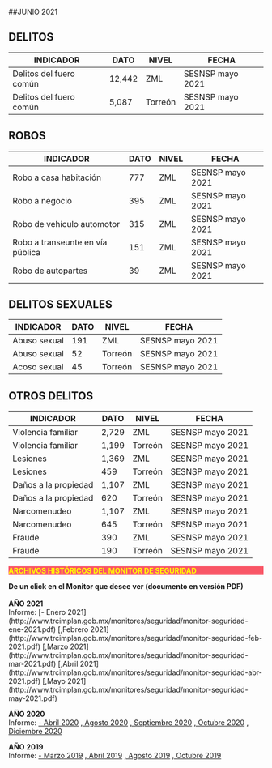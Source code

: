
##JUNIO 2021

## DELITOS
| INDICADOR                     | DATO      | NIVEL     | FECHA                 |
|-------------------------------|-----------|-----------|-----------------------|
| Delitos del fuero común       |12,442     | ZML       | SESNSP mayo 2021      |
| Delitos del fuero común       |5,087      | Torreón   | SESNSP mayo 2021      |

## ROBOS
| INDICADOR                         | DATO   | NIVEL     | FECHA                 |
|-----------------------------------|--------|-----------|-----------------------|
| Robo a casa habitación            |777     | ZML       | SESNSP mayo 2021      |
| Robo a negocio                    |395     | ZML       | SESNSP mayo 2021      |
| Robo de vehículo automotor        |315     | ZML       | SESNSP mayo 2021      |
| Robo a transeunte en vía pública  |151     | ZML       | SESNSP mayo 2021      |
| Robo de autopartes                |39      | ZML       | SESNSP mayo 2021      |

## DELITOS SEXUALES
| INDICADOR                     | DATO  | NIVEL     | FECHA                 |
|-------------------------------|-------|-----------|-----------------------|
| Abuso sexual                  |191    | ZML       |  SESNSP mayo 2021     |
| Abuso sexual                  |52     | Torreón   |  SESNSP mayo 2021     |
| Acoso sexual                  |45     | Torreón   |  SESNSP mayo 2021     |

## OTROS DELITOS
| INDICADOR                     | DATO      | NIVEL     | FECHA                 |
|-------------------------------|-----------|-----------|-----------------------|
| Violencia familiar            |2,729      | ZML       |  SESNSP mayo 2021     |
| Violencia familiar            |1,199      | Torreón   |  SESNSP mayo 2021     |
| Lesiones                      |1,369      | ZML       |  SESNSP mayo 2021     |
| Lesiones                      |459        | Torreón   |  SESNSP mayo 2021     |
| Daños a la propiedad          |1,107      | ZML       |  SESNSP mayo 2021     |
| Daños a la propiedad          |620        | Torreón   |  SESNSP mayo 2021     |
| Narcomenudeo                  |1,107      | ZML       |  SESNSP mayo 2021     |
| Narcomenudeo                  |645        | Torreón   |  SESNSP mayo 2021     |
| Fraude                        |390        | ZML       |  SESNSP mayo 2021     |
| Fraude                        |190        | Torreón   |  SESNSP mayo 2021     |



<p style="background-color:#f95666;color:yellow;"><strong>ARCHIVOS HISTÓRICOS DEL MONITOR DE SEGURIDAD</strong></p>
<b> De un click en el Monitor que desee ver (documento en versión PDF)</b>
</br></br>
<b> AÑO 2021 </b>
</br>
Informe:
[- Enero 2021](http://www.trcimplan.gob.mx/monitores/seguridad/monitor-seguridad-ene-2021.pdf)
[,Febrero 2021](http://www.trcimplan.gob.mx/monitores/seguridad/monitor-seguridad-feb-2021.pdf)
[,Marzo 2021](http://www.trcimplan.gob.mx/monitores/seguridad/monitor-seguridad-mar-2021.pdf)
[,Abril 2021](http://www.trcimplan.gob.mx/monitores/seguridad/monitor-seguridad-abr-2021.pdf)
[,Mayo 2021](http://www.trcimplan.gob.mx/monitores/seguridad/monitor-seguridad-may-2021.pdf)
</br>

<b> AÑO 2020 </b>
</br>
Informe:
[- Abril 2020](http://www.trcimplan.gob.mx/monitores/seguridad/Monitor-Seguridad-abril-2020.pdf)
[, Agosto 2020](http://www.trcimplan.gob.mx/monitores/seguridad/Monitor-Seguridad-agosto-2020.pdf)
[, Septiembre 2020](http://www.trcimplan.gob.mx/monitores/seguridad/monitor-seguridad-sep-2020.pdf)
[, Octubre 2020](http://www.trcimplan.gob.mx/monitores/seguridad/monitor-seguridad-oct-2020.pdf)
[, Diciembre 2020](http://www.trcimplan.gob.mx/monitores/seguridad/monitor-seguridad-dic-2020.pdf)
</br>

<b> AÑO 2019 </b>
</br>
Informe:
[- Marzo 2019](http://www.trcimplan.gob.mx/monitores/seguridad/Monitor-seguridad-2018.pdf)
[, Abril 2019](http://www.trcimplan.gob.mx/monitores/seguridad/Monitor-Seguridad-abril-2019.pdf)
[, Agosto 2019](http://www.trcimplan.gob.mx/monitores/seguridad/Monitor-Seguridad-Agosto-2019.pdf)
[, Octubre 2019](http://www.trcimplan.gob.mx/monitores/seguridad/Monitor-Seguridad-Octubre-2019.pdf)

</br>
